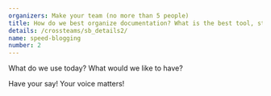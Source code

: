 ```yaml
---
organizers: Make your team (no more than 5 people)
title: How do we best organize documentation? What is the best tool, strategy (inwards & outwards, googleTeam? vendor Lock-In trap)?
details: /crossteams/sb_details2/
name: speed-blogging
number: 2
---
```


What do we use today? What would we like to have? 

Have your say! Your voice matters! 



